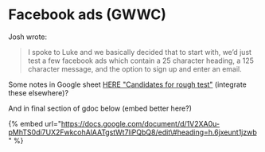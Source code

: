# Facebook ads \(GWWC\)

Josh wrote:

> I spoke to Luke and we basically decided that to start with, we’d just test a few facebook ads which contain a 25 character heading, a 125 character message, and the option to sign up and enter an email.

Some notes in Google sheet [HERE  "Candidates for rough test"](https://docs.google.com/spreadsheets/d/14NjGg1EWRt9CtnDfZREc8oU-Z03rMarojWGsUGctdK0/edit#gid=0) \(integrate these elsewhere\)?

  
And in  final section of gdoc below \(embed better here?\)

{% embed url="https://docs.google.com/document/d/1V2XA0u-pMhTS0di7UX2FwkcohAlAATgstWt7liPQbQ8/edit\#heading=h.6jxeunt1jzwb" %}



